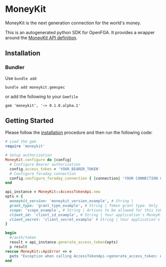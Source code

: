 # MoneyKit

MoneyKit is the next generation connection for the world's money.

This is an autogenerated python SDK for OpenFGA. It provides a wrapper around the [MoneyKit API definition](https://docs.moneykit.com).

## Installation

### Bundler

Use `bundle add`
```shell
bundle add moneykit.gemspec
```

or add the following to your `Gemfile`

```
gem 'moneykit', '~> 0.1.0.alpha.1'
```

## Getting Started

Please follow the [installation](#installation) procedure and then run the following code:

```ruby
# Load the gem
require 'moneykit'

# Setup authorization
MoneyKit.configure do |config|
  # Configure Bearer authorization
  config.access_token = 'YOUR_BEARER_TOKEN'
  # Configure faraday connection
  config.configure_faraday_connection { |connection| 'YOUR CONNECTION CONFIG PROC' }
end

api_instance = MoneyKit::AccessTokenApi.new
opts = {
  moneykit_version: 'moneykit_version_example', # String | 
  grant_type: 'grant_type_example', # String | Token grant type. Only `client_credentials` supported.
  scope: 'scope_example', # String | Actions to be allowed for this token, given as one or more strings separated by spaces.             If omitted, all actions allowed for your application will be granted to this token.
  client_id: 'client_id_example', # String | Your application's MoneyKit client ID.
  client_secret: 'client_secret_example' # String | Your application's MoneyKit client secret.
}

begin
  #/auth/token
  result = api_instance.generate_access_token(opts)
  p result
rescue MoneyKit::ApiError => e
  puts "Exception when calling AccessTokenApi->generate_access_token: #{e}"
end

```
